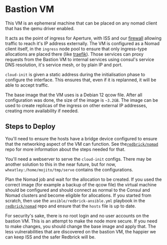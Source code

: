 # Bastion VM

This VM is an ephemeral machine that can be placed on any nomad client that has the qemu driver enabled.

It acts as the point of ingress for Aperture, with ISS and our [firewall](firewall.md) allowing traffic to reach it's IP address externally. The VM is configured as a Nomad client itself, in the `ingress` node pool to ensure that only ingress-type allocations are placed there (like [traefik](../services/traefik.md)). Those services can proxy requests from the Bastion VM to internal services using consul's service DNS resolution, it's service mesh, or by plain IP and port.

`cloud-init` is given a static address during the initialisation phase to configure the interface. This ensures that, even if it is replanned, it will be able to accept traffic.

The base image that the VM uses is a Debian 12 qcow file. After all configuration was done, the size of the image is `~3.2GB`. The image can be used to create replicas of the ingress on other external IP addresses, creating more availability if needed.

## Steps to Deploy

You'll need to ensure the hosts have a bridge device configured to ensure that the networking aspect of the VM can function. See the[`redbrick/nomad`](https://github.com/redbrick/nomad) repo for more information about the steps needed for that.

You'll need a webserver to serve the `cloud-init` configs. There may be another solution to this in the near future, but for now, `wheatley:/home/mojito/tmp/serve` contains the configurations.

Plan the Nomad job and wait for the allocation to be created. If you used the correct image (for example a backup of the qcow file) the virtual machine should be configured and should connect as normal to the Consul and Nomad clusters and become eligible for allocations. If you started from scratch, then use the `ansible/redbrick-ansible.yml` playbook in the [`redbrick/nomad`](https://github.com/redbrick/nomad) repo and ensure that the `hosts` file is up to date.

For security's sake, there is no root login and no user accounts on the bastion VM. This is an attempt to make the node more secure. If you need to make changes, you should change the base image and apply that. The less vulnerabilities that are discovered on the bastion VM, the happier we can keep ISS and the safer Redbrick will be.
